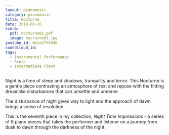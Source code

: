 ```yaml
---
layout: pianomusic
category: pianomusic
title: Nocturne
date: 2018-08-26
score:
  pdf: nocturne01.pdf
  image: nocturne01.jpg
youtube_id: N5ie2TYkX4k
soundcloud_id: 
tags:
  - Instrumental Performance
  - Score
  - Intermediate Piano
---
```


Night is a time of sleep and shadows, tranquility and terror. This Nocturne is a gentle piece contrasting an atmosphere of rest and repose with the flitting dreamlike disturbances that can unsettle and unnerve.

The disturbance of night gives way to light and the approach of dawn brings a sense of resolution.

This is the seventh piece in my collection, *Night Time Impressions* - a series of 8 piano pieces that takes the performer and listener on a journey from dusk to dawn through the darkness of the night.
